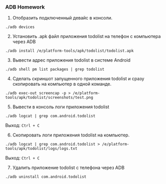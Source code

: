 ### ADB Homework

1. Отобразить подключенный девайс в консоли.  
```
./adb devices
```
2. Установить .apk файл приложения todolist на телефон с компьютера через  ADB
```
./adb install /e/platform-tools/apk/todolist/todolist.apk
```
3. Вывести адрес приложения todolist в системе Android  
```
./adb shell pm list packages | grep todolist
```
4. Сделать скриншот запущенного приложения todolist и сразу скопировать на компьютер в одной команде.
```
./adb exec-out screencap -p > /e/platform-tools/apk/todolist/screenshots/test.png
```
5. Вывести в консоль логи приложения todolist
```
./adb logcat | grep com.android.todolist
```
Выход: `Ctrl + C`  

6. Скопировать логи приложения todolist на компьютер.
```
./adb logcat | grep com.android.todolist > /e/platform-tools/apk/todolist/logs/logs.txt
```
Выход: `Ctrl + C`  

7. Удалить приложение todolist с телефона через ADB
```
./adb uninstall com.android.todolist
```


